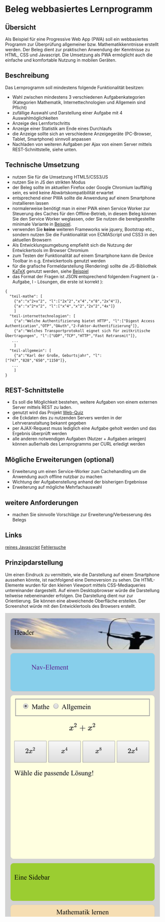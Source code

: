 # Beleg webbasiertes Lernprogramm

## Übersicht
Als Beispiel für eine Progressive Web App (PWA) soll ein webbasiertes Programm zur Überprüfung allgemeiner bzw. Mathematikkenntnisse erstellt werden.
Der Beleg dient zur praktischen Anwendung der Kenntnisse zu HTML, CSS und Javascript. Die Umsetzung als PWA ermöglicht auch die einfache und komfortable Nutzung in mobilen Geräten. 


## Beschreibung
Das Lernprogramm soll mindestens folgende Funktionalität besitzen:
- Wahl zwischen mindestens 3 verschiedenen Aufgabenkategorien (Kategorien Mathematik, Internettechnologien und Allgemein sind Pflicht)
- zufällige Auswahl und Darstellung einer Aufgabe mit 4 Auswahlmöglichkeiten
- Anzeige des Lernfortschritts
- Anzeige einer Statistik am Ende eines Durchlaufs
- die Anzeige sollte sich an verschiedene Anzeigegeräte (PC-Browser, Tablet, Smartphone) sinnvoll anpassen
- Nachladen von weiteren Aufgaben per Ajax von einem Server mittels REST-Schnittstelle, siehe unten.


## Technische Umsetzung
- nutzen Sie für die Umsetzung HTML5/CSS3/JS 
- nutzen Sie in JS den strikten Modus 
- der Beleg sollte im aktuellen Firefox oder Google Chromium lauffähig sein, es wird keine Abwärtskompatibilität erwartet
- entsprechend einer PWA sollte die Anwendung auf einem Smartphone installieren lassen
- normalerweise benötigt man in einer PWA einen Service Worker zur Steuerung des Caches für den Offline-Betrieb, in diesem Beleg können Sie den Service Worker weglassen, oder Sie nutzen die bereitgestellte minimale Variante in [Beispiel](mathe-demo.html).
- verwenden Sie **keine** weiteren Frameworks wie jquery, Bootstrap etc., sondern nutzen Sie die Funktionalität von ECMAScript und CSS3 in den aktuellen Browsern
- Als Entwicklungsumgebung empfiehlt sich die Nutzung der Entwickertools im Browser Chromium
- zum Testen der Funktionalität auf einem Smartphone kann die Device Toolbar in o.g. Entwickertools genutzt werden
- für die grafische Formeldarstellung (Rendering) sollte die JS-Bibliothek [KaTeX](https://github.com/KaTeX/KaTeX) genutzt werden, siehe [Beispiel](mathe-demo.html)
- das Format der Fragen ist JSON entsprechend folgendem Fragment (a - Aufgabe, l - Lösungen, die erste ist korrekt ):
```
{ 
  "teil-mathe": [
    {"a":"x^2+x^2", "l":["2x^2","x^4","x^8","2x^4"]},
    {"a":"x^2*x^2", "l":["x^4","x^2","2x^2","4x"]}
    ]
  "teil-internettechnologien": [
    {"a":"Welche Authentifizierung bietet HTTP", "l":["Digest Access Authentication","OTP","OAuth","2-Faktor-Authentifizierung"]},
    {"a":"Welches Transportprotokoll eignet sich für zeitkritische Übertragungen", "l":["UDP","TCP","HTTP","Fast Retransmit"]},
   ...
    ]  
  "teil-allgemein": [
    {"a":"Karl der Große, Geburtsjahr", "l":["747","828","650","1150"]},
   ...
    ]  
}
```

## REST-Schnittstelle
- Es soll die Möglichkeit bestehen, weitere Aufgaben von einem externen Server mittels REST zu laden.
- genutzt wird das Projekt [Web-Quiz](https://github.com/swsms/web-quiz-engine)
- die Eckdaten des zu nutzenden Servers werden in der Lehrveranstaltung bekannt gegeben
- per AJAX-Request muss lediglich eine Aufgabe geholt werden und das Ergebnis überprüft werden
- alle anderen notwendigen Aufgaben (Nutzer + Aufgaben anlegen) können außerhalb des Lernprogramms per CURL erledigt werden


## Mögliche Erweiterungen (optional)
- Erweiterung um einen Service-Worker zum Cachehandling um die Anwendung auch offline nutzbar zu machen
- Wichtung der Aufgabenstellung anhand der bisherigen Ergebnisse
- Erweiterung auf mögliche Mehrfachauswahl


## weitere Anforderungen
- machen Sie sinnvolle Vorschläge zur Erweiterung/Verbesserung des Belegs

## Links
[reines Javascript](https://htmldom.dev/)
[Fehlersuche](stackoverflow.com)


## Prinzipdarstellung
Um einen Eindruck zu vermitteln, wie die Darstellung auf einem Smartphone aussehen könnte, ist nachfolgend eine Demoversion zu sehen.
Die HTML-Elemente wurden für den kleinen Viewport mittels CSS-Mediaqueries untereinander dargestellt. Auf einem Desktopbrowser würde die Darstellung teilweise nebeneinander erfolgen. Die Darstellung dient nur zur Orientierung. Sie können eine abweichende Oberfläche erstellen.
Der Screenshot würde mit den Entwicklertools des Browsers erstellt.

![GitHub-Workflow](/images/demo.png)
<!---  <img src="images/demo.png" width="100">   --->
